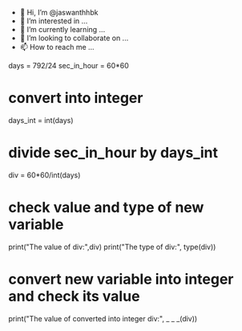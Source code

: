 - 👋 Hi, I’m @jaswanthhbk
- 👀 I’m interested in ...
- 🌱 I’m currently learning ...
- 💞️ I’m looking to collaborate on ...
- 📫 How to reach me ...

<!---
jaswanthhbk/jaswanthhbk is a ✨ special ✨ repository because its `README.md` (this file) appears on your GitHub profile.
You can click the Preview link to take a look at your changes.
--->
days = 792/24
sec_in_hour = 60*60
# convert into integer
days_int = int(days)
# divide sec_in_hour by days_int
div = 60*60/int(days) 
# check value and type of new variable
print("The value of div:",div)
print("The type of div:", type(div))
# convert new variable into integer and check its value
print("The value of converted into integer div:", _ _ _(div))
